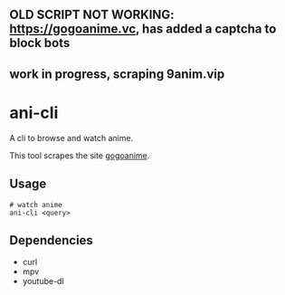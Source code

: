 ## **OLD SCRIPT NOT WORKING**: https://gogoanime.vc, has added a captcha to block bots

## work in progress, scraping 9anim.vip

# ani-cli

A cli to browse and watch anime.

This tool scrapes the site [gogoanime](https://gogoanime.vc).


## Usage

	# watch anime
	ani-cli <query>

## Dependencies

* curl
* mpv
* youtube-dl
